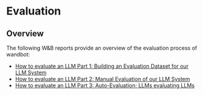 # Evaluation

## Overview

The following W&B reports provide an overview of the evaluation process of wandbot:


- [How to evaluate an LLM Part 1: Building an Evaluation Dataset for our LLM System](https://wandb.ai/wandbot/wandbot-eval/reports/How-to-evaluate-an-LLM-Part-1-Building-an-Evaluation-Dataset-for-our-LLM-System--Vmlldzo1NTAwNTcy)
- [How to evaluate an LLM Part 2: Manual Evaluation of our LLM System](https://wandb.ai/wandbot/wandbot-eval/reports/How-to-evaluate-an-LLM-Part-2-Manual-Evaluation-of-our-LLM-System--Vmlldzo1NzU4NTM3)
- [How to evaluate an LLM Part 3: Auto-Evaluation; LLMs evaluating LLMs](https://wandb.ai/wandbot/wandbot-eval/reports/How-to-evaluate-an-LLM-Part-3-Auto-Evaluation-LLMs-evaluating-LLMs--Vmlldzo1NzEzMDcz)